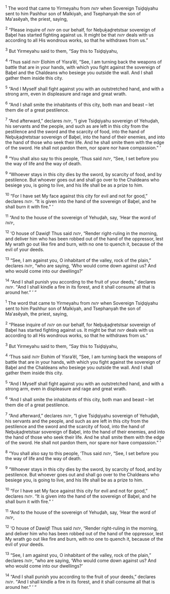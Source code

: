 <sup>1</sup> The word that came to Yirmeyahu from יהוה when Sovereign Tsiḏqiyahu sent to him Pashhur son of Malkiyah, and Tsephanyah the son of Ma‛asĕyah, the priest, saying,

<sup>2</sup> “Please inquire of יהוה on our behalf, for Neḇuḵaḏretstsar sovereign of Baḇel has started fighting against us. It might be that יהוה deals with us according to all His wondrous works, so that he withdraws from us.”

<sup>3</sup> But Yirmeyahu said to them, “Say this to Tsiḏqiyahu,

<sup>4</sup> ‘Thus said יהוה Elohim of Yisra’ĕl, “See, I am turning back the weapons of battle that are in your hands, with which you fight against the sovereign of Baḇel and the Chaldeans who besiege you outside the wall. And I shall gather them inside this city.

<sup>5</sup> “And I Myself shall fight against you with an outstretched hand, and with a strong arm, even in displeasure and rage and great wrath.

<sup>6</sup> “And I shall smite the inhabitants of this city, both man and beast – let them die of a great pestilence.

<sup>7</sup> “And afterward,” declares יהוה, “I give Tsiḏqiyahu sovereign of Yehuḏah, his servants and the people, and such as are left in this city from the pestilence and the sword and the scarcity of food, into the hand of Neḇuḵaḏretstsar sovereign of Baḇel, into the hand of their enemies, and into the hand of those who seek their life. And he shall smite them with the edge of the sword. He shall not pardon them, nor spare nor have compassion.” ’

<sup>8</sup> “You shall also say to this people, ‘Thus said יהוה, “See, I set before you the way of life and the way of death.

<sup>9</sup> “Whoever stays in this city dies by the sword, by scarcity of food, and by pestilence. But whoever goes out and shall go over to the Chaldeans who besiege you, is going to live, and his life shall be as a prize to him.

<sup>10</sup> “For I have set My face against this city for evil and not for good,” declares יהוה. “It is given into the hand of the sovereign of Baḇel, and he shall burn it with fire.” ’

<sup>11</sup> “And to the house of the sovereign of Yehuḏah, say, ‘Hear the word of יהוה,

<sup>12</sup> ‘O house of Dawiḏ! Thus said יהוה, “Render right-ruling in the morning, and deliver him who has been robbed out of the hand of the oppressor, lest My wrath go out like fire and burn, with no one to quench it, because of the evil of your deeds.

<sup>13</sup> “See, I am against you, O inhabitant of the valley, rock of the plain,” declares יהוה, “who are saying, ‘Who would come down against us? And who would come into our dwellings?’

<sup>14</sup> “And I shall punish you according to the fruit of your deeds,” declares יהוה. “And I shall kindle a fire in its forest, and it shall consume all that is around her.” ’ ”

<sup>1</sup> The word that came to Yirmeyahu from יהוה when Sovereign Tsiḏqiyahu sent to him Pashhur son of Malkiyah, and Tsephanyah the son of Ma‛asĕyah, the priest, saying,

<sup>2</sup> “Please inquire of יהוה on our behalf, for Neḇuḵaḏretstsar sovereign of Baḇel has started fighting against us. It might be that יהוה deals with us according to all His wondrous works, so that he withdraws from us.”

<sup>3</sup> But Yirmeyahu said to them, “Say this to Tsiḏqiyahu,

<sup>4</sup> ‘Thus said יהוה Elohim of Yisra’ĕl, “See, I am turning back the weapons of battle that are in your hands, with which you fight against the sovereign of Baḇel and the Chaldeans who besiege you outside the wall. And I shall gather them inside this city.

<sup>5</sup> “And I Myself shall fight against you with an outstretched hand, and with a strong arm, even in displeasure and rage and great wrath.

<sup>6</sup> “And I shall smite the inhabitants of this city, both man and beast – let them die of a great pestilence.

<sup>7</sup> “And afterward,” declares יהוה, “I give Tsiḏqiyahu sovereign of Yehuḏah, his servants and the people, and such as are left in this city from the pestilence and the sword and the scarcity of food, into the hand of Neḇuḵaḏretstsar sovereign of Baḇel, into the hand of their enemies, and into the hand of those who seek their life. And he shall smite them with the edge of the sword. He shall not pardon them, nor spare nor have compassion.” ’

<sup>8</sup> “You shall also say to this people, ‘Thus said יהוה, “See, I set before you the way of life and the way of death.

<sup>9</sup> “Whoever stays in this city dies by the sword, by scarcity of food, and by pestilence. But whoever goes out and shall go over to the Chaldeans who besiege you, is going to live, and his life shall be as a prize to him.

<sup>10</sup> “For I have set My face against this city for evil and not for good,” declares יהוה. “It is given into the hand of the sovereign of Baḇel, and he shall burn it with fire.” ’

<sup>11</sup> “And to the house of the sovereign of Yehuḏah, say, ‘Hear the word of יהוה,

<sup>12</sup> ‘O house of Dawiḏ! Thus said יהוה, “Render right-ruling in the morning, and deliver him who has been robbed out of the hand of the oppressor, lest My wrath go out like fire and burn, with no one to quench it, because of the evil of your deeds.

<sup>13</sup> “See, I am against you, O inhabitant of the valley, rock of the plain,” declares יהוה, “who are saying, ‘Who would come down against us? And who would come into our dwellings?’

<sup>14</sup> “And I shall punish you according to the fruit of your deeds,” declares יהוה. “And I shall kindle a fire in its forest, and it shall consume all that is around her.” ’ ”

